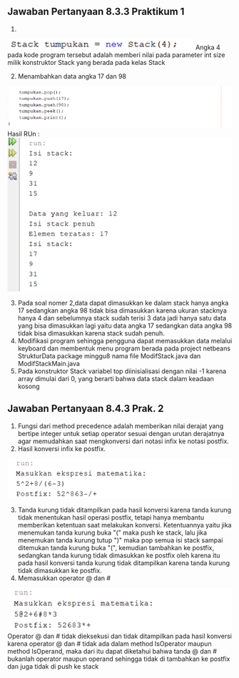 ## Jawaban Pertanyaan 8.3.3 Praktikum 1

1. 
<img src="per_1.png">
Angka 4 pada kode program tersebut adalah memberi nilai pada parameter int size milik konstruktor Stack yang berada pada kelas Stack 

2. Menambahkan data angka 17 dan 98

<img src="per_2.png">
Hasil RUn :
<img src="per2_2.png">

3. Pada soal nomer 2,data dapat dimasukkan ke dalam stack hanya angka 17 sedangkan angka 98 tidak bisa dimasukkan karena ukuran stacknya hanya 4 dan sebelumnya stack sudah terisi 3 data jadi hanya satu data yang bisa dimasukkan lagi yaitu data angka 17 sedangkan data angka 98 tidak bisa dimasukkan karena stack sudah penuh.
4. Modifikasi program sehingga pengguna dapat memasukkan data melalui keyboard dan membentuk menu program berada pada project netbeans StrukturData package minggu8 nama file ModifStack.java dan ModifStackMain.java
5. Pada konstruktor Stack variabel top diinisialisasi dengan nilai -1 karena array dimulai dari 0, yang berarti bahwa data stack dalam keadaan kosong

## Jawaban Pertanyaan 8.4.3 Prak. 2

1. Fungsi dari method precedence adalah memberikan nilai derajat yang bertipe integer untuk setiap operator sesuai dengan urutan derajatnya agar memudahkan saat mengkonversi dari notasi infix ke notasi postfix.
2. Hasil konversi infix ke postfix.
<img src="per1_1.png">

3. Tanda kurung tidak ditampilkan pada hasil konversi karena tanda kurung tidak menentukan hasil operasi postfix, tetapi hanya membantu memberikan ketentuan saat melakukan konversi. Ketentuannya yaitu jika menemukan tanda kurung buka "(" maka push ke stack, lalu jika menemukan tanda kurung tutup ")" maka pop semua isi stack sampai ditemukan tanda kurung buka "(", kemudian tambahkan ke postfix, sedangkan tanda kurung tidak dimasukkan ke postfix oleh karena itu pada hasil konversi tanda kurung tidak ditampilkan karena tanda kurung tidak dimasukkan ke postfix.
4. Memasukkan operator @ dan # 
<img src="per3.png">
Operator @ dan # tidak dieksekusi dan tidak ditampilkan pada hasil konversi karena operator @ dan # tidak ada dalam method IsOperator maupun method IsOperand, maka dari itu dapat diketahui bahwa tanda @ dan # bukanlah operator maupun operand sehingga tidak di tambahkan ke postfix dan juga tidak di push ke stack 